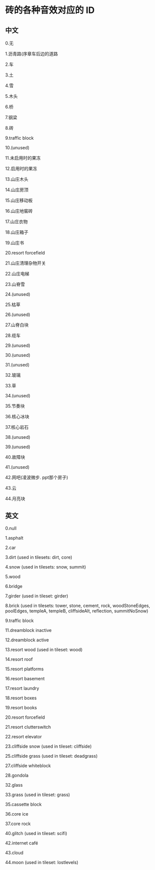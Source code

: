 # 砖的各种音效对应的 ID

## 中文

0.无

1.沥青路(序章车后边的道路

2.车

3.土

4.雪

5.木头

6.桥

7.钢梁

8.砖

9.traffic block

10.(unused)

11.未启用时的果冻

12.启用时的果冻

13.山庄木头

14.山庄房顶

15.山庄移动板

16.山庄地窖砖

17.山庄衣物

18.山庄箱子

19.山庄书

20.resort forcefield

21.山庄清理杂物开关

22.山庄电梯

23.山脊雪

24.(unused)

25.枯草

26.(unused)

27.山脊白块

28.缆车

29.(unused)

30.(unused)

31.(unused)

32.玻璃

33.草

34.(unused)

35.节奏块

36.核心冰块

37.核心岩石

38.(unused)

39.(unused)

40.故障块

41.(unused)

42.网吧(凌波微步. ppt那个房子)

43.云

44.月亮块


## 英文

0.null

1.asphalt

2.car

3.dirt (used in tilesets: dirt, core)

4.snow (used in tilesets: snow, summit)

5.wood

6.bridge

7.girder (used in tileset: girder)

8.brick (used in tilesets: tower, stone, cement, rock, woodStoneEdges, poolEdges, templeA, templeB, cliffsideAlt, reflection, summitNoSnow)

9.traffic block

11.dreamblock inactive

12.dreamblock active

13.resort wood (used in tileset: wood)

14.resort roof

15.resort platforms

16.resort basement

17.resort laundry

18.resort boxes

19.resort books

20.resort forcefield

21.resort clutterswitch

22.resort elevator

23.cliffside snow (used in tileset: cliffside)

25.cliffside grass (used in tileset: deadgrass)

27.cliffside whiteblock

28.gondola

32.glass

33.grass (used in tileset: grass)

35.cassette block

36.core ice

37.core rock

40.glitch (used in tileset: scifi)

42.internet café

43.cloud

44.moon (used in tileset: lostlevels)
